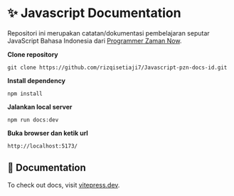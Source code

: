 # :sparkles: Javascript Documentation

 Repositori ini merupakan catatan/dokumentasi pembelajaran seputar JavaScript Bahasa Indonesia dari [Programmer Zaman Now](https://www.programmerzamannow.com/).

**Clone repository**
```
git clone https://github.com/rizqisetiaji7/Javascript-pzn-docs-id.git
```

**Install dependency**
```
npm install
```

**Jalankan local server**
```
npm run docs:dev
```

**Buka browser dan ketik url**
```
http://localhost:5173/
```

## :memo: Documentation
To check out docs, visit [vitepress.dev](https://vitepress.dev/).